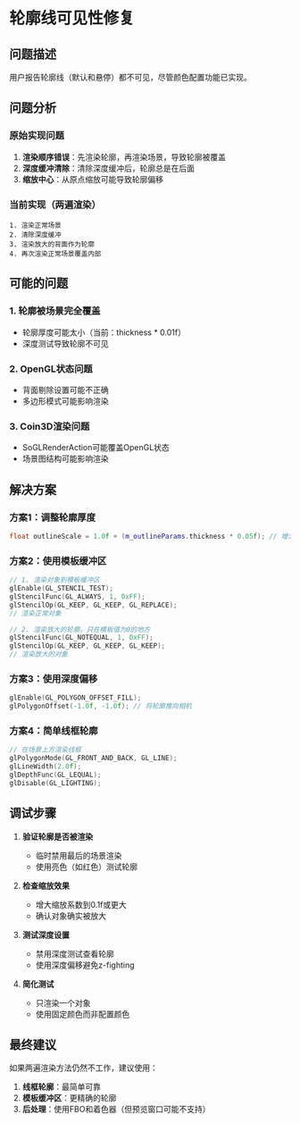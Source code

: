 # 轮廓线可见性修复

## 问题描述
用户报告轮廓线（默认和悬停）都不可见，尽管颜色配置功能已实现。

## 问题分析

### 原始实现问题
1. **渲染顺序错误**：先渲染轮廓，再渲染场景，导致轮廓被覆盖
2. **深度缓冲清除**：清除深度缓冲后，轮廓总是在后面
3. **缩放中心**：从原点缩放可能导致轮廓偏移

### 当前实现（两遍渲染）
```
1. 渲染正常场景
2. 清除深度缓冲
3. 渲染放大的背面作为轮廓
4. 再次渲染正常场景覆盖内部
```

## 可能的问题

### 1. 轮廓被场景完全覆盖
- 轮廓厚度可能太小（当前：thickness * 0.01f）
- 深度测试导致轮廓不可见

### 2. OpenGL状态问题
- 背面剔除设置可能不正确
- 多边形模式可能影响渲染

### 3. Coin3D渲染问题
- SoGLRenderAction可能覆盖OpenGL状态
- 场景图结构可能影响渲染

## 解决方案

### 方案1：调整轮廓厚度
```cpp
float outlineScale = 1.0f + (m_outlineParams.thickness * 0.05f); // 增大到0.05f
```

### 方案2：使用模板缓冲区
```cpp
// 1. 渲染对象到模板缓冲区
glEnable(GL_STENCIL_TEST);
glStencilFunc(GL_ALWAYS, 1, 0xFF);
glStencilOp(GL_KEEP, GL_KEEP, GL_REPLACE);
// 渲染正常对象

// 2. 渲染放大的轮廓，只在模板值为0的地方
glStencilFunc(GL_NOTEQUAL, 1, 0xFF);
glStencilOp(GL_KEEP, GL_KEEP, GL_KEEP);
// 渲染放大的对象
```

### 方案3：使用深度偏移
```cpp
glEnable(GL_POLYGON_OFFSET_FILL);
glPolygonOffset(-1.0f, -1.0f); // 将轮廓推向相机
```

### 方案4：简单线框轮廓
```cpp
// 在场景上方渲染线框
glPolygonMode(GL_FRONT_AND_BACK, GL_LINE);
glLineWidth(2.0f);
glDepthFunc(GL_LEQUAL);
glDisable(GL_LIGHTING);
```

## 调试步骤

1. **验证轮廓是否被渲染**
   - 临时禁用最后的场景渲染
   - 使用亮色（如红色）测试轮廓

2. **检查缩放效果**
   - 增大缩放系数到0.1f或更大
   - 确认对象确实被放大

3. **测试深度设置**
   - 禁用深度测试查看轮廓
   - 使用深度偏移避免z-fighting

4. **简化测试**
   - 只渲染一个对象
   - 使用固定颜色而非配置颜色

## 最终建议

如果两遍渲染方法仍然不工作，建议使用：
1. **线框轮廓**：最简单可靠
2. **模板缓冲区**：更精确的轮廓
3. **后处理**：使用FBO和着色器（但预览窗口可能不支持）